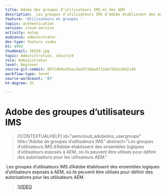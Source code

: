 ```yaml
---
title: Adobe des groupes d’utilisateurs IMS et des AEM
description:  Les groupes d’utilisateurs IMS d’Adobe établissent des ensembles logiques d’utilisateurs exposés à AEM, où ils peuvent être utilisés pour définir des autorisations pour les utilisateurs AEM.
feature: 'Utilisateurs et groupes '
topics: authentication
version: cloud-service
activity: setup
audience: administrator
doc-type: feature video
kt: 4999
thumbnail: 39150.jpg
topic: Administration, sécurité
role: Administrator
level: Beginner
source-git-commit: d9714b9a291ec3ee5f3dba9723de72bb120d2149
workflow-type: tm+mt
source-wordcount: '97'
ht-degree: 3%

---
```



# Adobe des groupes d’utilisateurs IMS

>[!CONTEXTUALHELP]
>id="aemcloud_adobeims_usergroups"
>title="Adobe de groupes d’utilisateurs IMS"
>abstract="Les groupes d’utilisateurs IMS d’Adobe établissent des ensembles logiques d’utilisateurs exposés à AEM, où ils peuvent être utilisés pour définir des autorisations pour les utilisateurs AEM."

 Les groupes d’utilisateurs IMS d’Adobe établissent des ensembles logiques d’utilisateurs exposés à AEM, où ils peuvent être utilisés pour définir des autorisations pour les utilisateurs AEM.

>[!VIDEO](https://video.tv.adobe.com/v/39150/?quality=12&learn=on)
